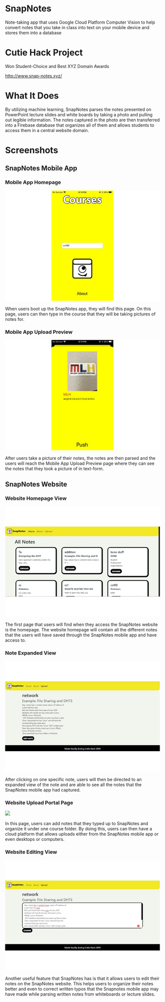 # SnapNotes
Note-taking app that uses Google Cloud Platform Computer Vision to help convert notes that you take in class into text on your mobile device and stores them into a database
# Cutie Hack Project
Won Student-Choice and Best XYZ Domain Awards

http://www.snap-notes.xyz/
# What It Does
By utilizing machine learning, SnapNotes parses the notes presented on PowerPoint lecture slides and white boards by taking a photo and pulling out legible information. The notes captured in the photo are then transferred into a Firebase database that organizes all of them and allows students to access them in a central website domain.
# Screenshots
## SnapNotes Mobile App
### Mobile App Homepage
![](images/Mobile%20App%20Homepage.jpg)

When users boot up the SnapNotes app, they will find this page. On this page, users can then type in the course that they will be taking pictures of notes for.

### Mobile App Upload Preview
![](images/Mobile%20App%20Upload%20Preview.jpg)

After users take a picture of their notes, the notes are then parsed and the users will reach the Mobile App Upload Preview page where they can see the notes that they took a picture of in text-form.

## SnapNotes Website
### Website Homepage View
![](images/Website%20Homepage.jpg)

The first page that users will find when they access the SnapNotes website is the homepage. The website homepage will contain all the different notes that the users will have saved through the SnapNotes mobile app and have access to. 
### Note Expanded View
![](images/Website%20Expanded%20View.jpg)

After clicking on one specific note, users will then be directed to an expanded view of the note and are able to see all the notes that the SnapNotes mobile app had captured.
### Website Upload Portal Page
![](images/Website%20Upload%20Portal%20Page)

In this page, users can add notes that they typed up to SnapNotes and organize it under one course folder. By doing this, users can then have a cloud platform that allows uploads either from the SnapNotes mobile app or even desktops or computers.

### Website Editing View
![](images/Website%20Editing%20View.jpg)

Another useful feature that SnapNotes has is that it allows users to edit their notes on the SnapNotes website. This helps users to organize their notes better and even to correct written typos that the Snapnotes mobile app may have made while parsing written notes from whiteboards or lecture slides.
